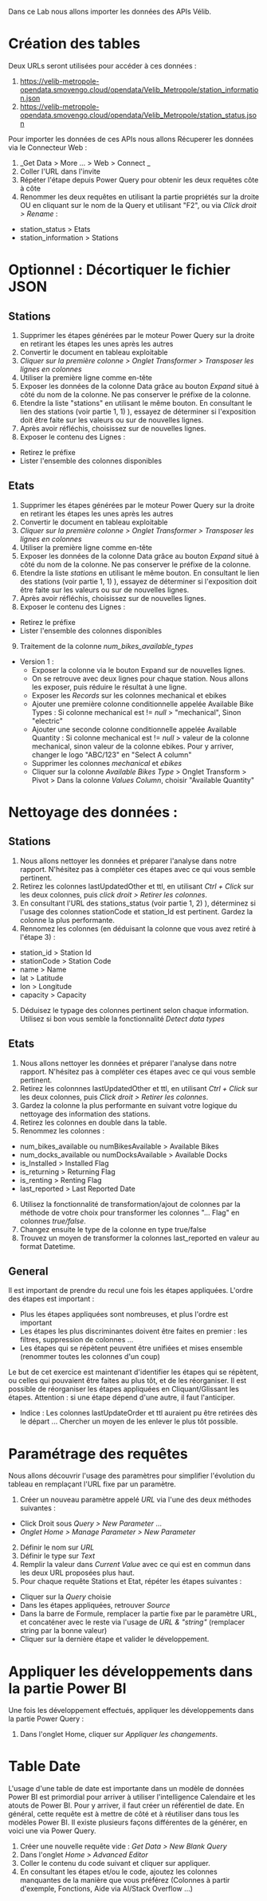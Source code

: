 Dans ce Lab nous allons importer les données des APIs Vélib. 

# Création des tables

Deux URLs seront utilisées pour accéder à ces données : 
1. https://velib-metropole-opendata.smovengo.cloud/opendata/Velib_Metropole/station_information.json
2. https://velib-metropole-opendata.smovengo.cloud/opendata/Velib_Metropole/station_status.json

Pour importer les données de ces APIs nous allons Récuperer les données via le Connecteur Web : 
1. _Get Data > More ... > Web > Connect _
2. Coller l'URL dans l'invite 
3. Répéter l'étape depuis Power Query pour obtenir les deux requêtes côte à côte 
4. Renommer les deux requêtes en utilisant la partie propriétés sur la droite OU en cliquant sur le nom de la Query et utilisant "F2", ou via _Click droit > Rename_ :
  - station_status > Etats
  - station_information > Stations

# Optionnel : Décortiquer le fichier JSON

## Stations
1. Supprimer les étapes générées par le moteur Power Query sur la droite en retirant les étapes les unes après les autres 
2. Convertir le document en tableau exploitable 
3. _Cliquer sur la première colonne > Onglet Transformer > Transposer les lignes en colonnes_
4. Utiliser la première ligne comme en-tête
5. Exposer les données de la colonne Data grâce au bouton _Expand_ situé à côté du nom de la colonne. Ne pas conserver le préfixe de la colonne. 
6. Etendre la liste "stations" en utilisant le même bouton. En consultant le lien des stations (voir partie 1, 1) ), essayez de déterminer si l'exposition doit être faite sur les valeurs ou sur de nouvelles lignes. 
7. Après avoir réfléchis, choisissez sur de nouvelles lignes. 
8. Exposer le contenu des Lignes : 
  - Retirez le préfixe
  - Lister l'ensemble des colonnes disponibles

## Etats
1. Supprimer les étapes générées par le moteur Power Query sur la droite en retirant les étapes les unes après les autres 
2. Convertir le document en tableau exploitable 
3. _Cliquer sur la première colonne > Onglet Transformer > Transposer les lignes en colonnes_
4. Utiliser la première ligne comme en-tête
5. Exposer les données de la colonne Data grâce au bouton _Expand_ situé à côté du nom de la colonne. Ne pas conserver le préfixe de la colonne. 
6. Etendre la liste _stations_ en utilisant le même bouton. En consultant le lien des stations (voir partie 1, 1) ), essayez de déterminer si l'exposition doit être faite sur les valeurs ou sur de nouvelles lignes. 
7. Après avoir réfléchis, choisissez sur de nouvelles lignes. 
8. Exposer le contenu des Lignes : 
  - Retirez le préfixe
  - Lister l'ensemble des colonnes disponibles
9. Traitement de la colonne _num_bikes_available_types_
  - Version 1 :
    - Exposer la colonne via le bouton Expand sur de nouvelles lignes.
    - On se retrouve avec deux lignes pour chaque station. Nous allons les exposer, puis réduire le résultat à une ligne.
    - Exposer les _Records_ sur les colonnes mechanical et ebikes
    - Ajouter une première colonne conditionnelle appelée Available Bike Types : Si colonne mechanical est != _null_ > "mechanical", Sinon "electric"
    - Ajouter une seconde colonne conditionnelle appelée Available Quantity :  Si colonne mechanical est != _null_ > valeur de la colonne mechanical, sinon valeur de la colonne ebikes. Pour y arriver, changer le logo "ABC/123" en "Select A column"
    - Supprimer les colonnes _mechanical_ et _ebikes_
    - Cliquer sur la colonne _Available Bikes Type_ > Onglet Transform > Pivot > Dans la colonne _Values Column_, choisir "Available Quantity"

# Nettoyage des données :
## Stations
1. Nous allons nettoyer les données et préparer l'analyse dans notre rapport. N'hésitez pas à compléter ces étapes avec ce qui vous semble pertinent. 
2. Retirez les colonnes lastUpdatedOther et ttl, en utilisant _Ctrl + Click_ sur les deux colonnes, puis _click droit > Retirer les colonnes_. 
3. En consultant l'URL des stations_status (voir partie 1, 2) ), déterminez si l'usage des colonnes stationCode et station_Id est pertinent. Gardez la colonne la plus performante. 
4. Rennomez les colonnes (en déduisant la colonne que vous avez retiré à l'étape 3) : 
  - station_id > Station Id
  - stationCode > Station Code
  - name > Name
  - lat > Latitude
  - lon > Longitude
  - capacity > Capacity
5. Déduisez le typage des colonnes pertinent selon chaque information. Utilisez si bon vous semble la fonctionnalité _Detect data types_

## Etats
1. Nous allons nettoyer les données et préparer l'analyse dans notre rapport. N'hésitez pas à compléter ces étapes avec ce qui vous semble pertinent. 
2. Retirez les colonnnes lastUpdatedOther et ttl, en utilisant _Ctrl + Click_ sur les deux colonnes, puis _Click droit > Retirer les colonnes_. 
3. Gardez la colonne la plus performante en suivant votre logique du nettoyage des information des stations. 
4. Retirez les colonnes en double dans la table. 
5. Renommez les colonnes :
  - num_bikes_available ou numBikesAvailable > Available Bikes 
  - num_docks_available ou numDocksAvailable > Available Docks
  - is_Installed > Installed Flag
  - is_returning > Returning Flag 
  - is_renting > Renting Flag
  - last_reported > Last Reported Date

6. Utilisez la fonctionnalité de transformation/ajout de colonnes par la méthode de votre choix pour transformer les colonnes "... Flag" en colonnes _true/false_. 
7. Changez ensuite le type de la colonne en type true/false 
8. Trouvez un moyen de transformer la colonnes last_reported en valeur au format Datetime. 

## General 
Il est important de prendre du recul une fois les étapes appliquées. L'ordre des étapes est important : 
- Plus les étapes appliquées sont nombreuses, et plus l'ordre est important
- Les étapes les plus discriminantes doivent être faites en premier : les filtres, suppression de colonnes ...
- Les étapes qui se répètent peuvent être unifiées et mises ensemble (renommer toutes les colonnes d'un coup)

Le but de cet exercice est maintenant d'identifier les étapes qui se répètent, ou celles qui pouvaient être faites au plus tôt, et de les réorganiser. Il est possible de réorganiser les étapes appliquées en Cliquant/Glissant les étapes. Attention : si une étape dépend d'une autre, il faut l'anticiper. 
- Indice : Les colonnes lastUpdateOrder et ttl auraient pu être retirées dès le départ ... Chercher un moyen de les enlever le plus tôt possible. 

# Paramétrage des requêtes 

Nous allons découvrir l'usage des paramètres pour simplifier l'évolution du tableau en remplaçant l'URL fixe par un paramètre.   
1. Créer un nouveau paramètre appelé _URL_ via l'une des deux méthodes suivantes : 
  - Click Droit sous _Query > New Parameter_ ... 
  - _Onglet Home > Manage Parameter > New Parameter_
2. Définir le nom sur _URL_
3. Définir le type sur _Text_ 
4. Remplir la valeur dans _Current Value_ avec ce qui est en commun dans les deux URL proposées plus haut. 
5. Pour chaque requête Stations et Etat, répéter les étapes suivantes : 
  - Cliquer sur la _Query_ choisie 
  - Dans les étapes appliquées, retrouver _Source_ 
  - Dans la barre de Formule, remplacer la partie fixe par le paramètre URL, et concaténer avec le reste via l'usage de _URL & "string"_ (remplacer string par la bonne valeur)
  - Cliquer sur la dernière étape et valider le développement. 

# Appliquer les développements dans la partie Power BI 

Une fois les développement effectués, appliquer les développements dans la partie Power Query : 
1. Dans l'onglet Home, cliquer sur _Appliquer les changements_. 

# Table Date

L'usage d'une table de date est importante dans un modèle de données Power BI est primordial pour arriver à utiliser l'intelligence Calendaire et les atouts de Power BI. Pour y arriver, il faut créer un référentiel de date. En général, cette requête est à mettre de côté et à réutiliser dans tous les modèles Power BI. Il existe plusieurs façons différentes de la générer, en voici une via Power Query. 
1. Créer une nouvelle requête vide : _Get Data > New Blank Query_
2. Dans l'onglet _Home > Advanced Editor_
3. Coller le contenu du code suivant et cliquer sur appliquer.
4. En consultant les étapes et/ou le code, ajoutez les colonnes manquantes de la manière que vous préférez (Colonnes à partir d'exemple, Fonctions, Aide via AI/Stack Overflow ...)
 
